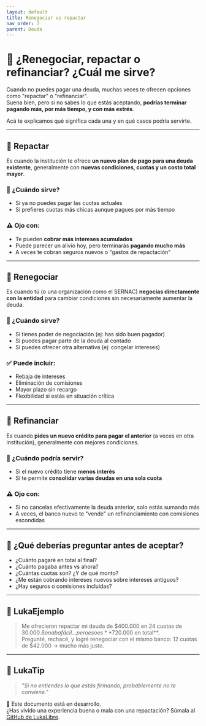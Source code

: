 ```yaml
---
layout: default
title: Renegociar vs repactar
nav_order: 7
parent: Deuda
---
```


# 🔄 ¿Renegociar, repactar o refinanciar? ¿Cuál me sirve?

Cuando no puedes pagar una deuda, muchas veces te ofrecen opciones como "repactar" o "refinanciar".  
Suena bien, pero si no sabes lo que estás aceptando, **podrías terminar pagando más, por más tiempo, y con más estrés**.

Acá te explicamos qué significa cada una y en qué casos podría servirte.

---

## 📌 Repactar

Es cuando la institución te ofrece **un nuevo plan de pago para una deuda existente**, generalmente con **nuevas condiciones, cuotas y un costo total mayor**.

### 🧠 ¿Cuándo sirve?
- Si ya no puedes pagar las cuotas actuales
- Si prefieres cuotas más chicas aunque pagues por más tiempo

### ⚠️ Ojo con:
- Te pueden **cobrar más intereses acumulados**
- Puede parecer un alivio hoy, pero terminarás **pagando mucho más**
- A veces te cobran seguros nuevos o "gastos de repactación"

---

## 📌 Renegociar

Es cuando tú (o una organización como el SERNAC) **negocias directamente con la entidad** para cambiar condiciones sin necesariamente aumentar la deuda.

### 🧠 ¿Cuándo sirve?
- Si tienes poder de negociación (ej: has sido buen pagador)
- Si puedes pagar parte de la deuda al contado
- Si puedes ofrecer otra alternativa (ej: congelar intereses)

### ✅ Puede incluir:
- Rebaja de intereses
- Eliminación de comisiones
- Mayor plazo sin recargo
- Flexibilidad si estás en situación crítica

---

## 📌 Refinanciar

Es cuando **pides un nuevo crédito para pagar el anterior** (a veces en otra institución), generalmente con mejores condiciones.

### 🧠 ¿Cuándo podría servir?
- Si el nuevo crédito tiene **menos interés**
- Si te permite **consolidar varias deudas en una sola cuota**

### ⚠️ Ojo con:
- Si no cancelas efectivamente la deuda anterior, solo estás sumando más
- A veces, el banco nuevo te "vende" un refinanciamiento con comisiones escondidas

---

## 🧠 ¿Qué deberías preguntar antes de aceptar?

- ¿Cuánto pagaré en total al final?
- ¿Cuánto pagaba antes vs ahora?
- ¿Cuántas cuotas son? ¿Y de qué monto?
- ¿Me están cobrando intereses nuevos sobre intereses antiguos?
- ¿Hay seguros o comisiones incluidas?

---

## 💬 LukaEjemplo

> Me ofrecieron repactar mi deuda de $400.000 en 24 cuotas de $30.000.  
> Sonaba fácil… pero eso es **$720.000 en total**.  
> Pregunté, rechacé, y logré renegociar con el mismo banco: 12 cuotas de $42.000 → mucho más justo.

---

## 🧠 LukaTip

> *"Si no entiendes lo que estás firmando, probablemente no te conviene."*

📌 Este documento está en desarrollo.  
¿Has vivido una experiencia buena o mala con una repactación? Súmala al [GitHub de LukaLibre](https://github.com/tuusuario/lukalibre).

